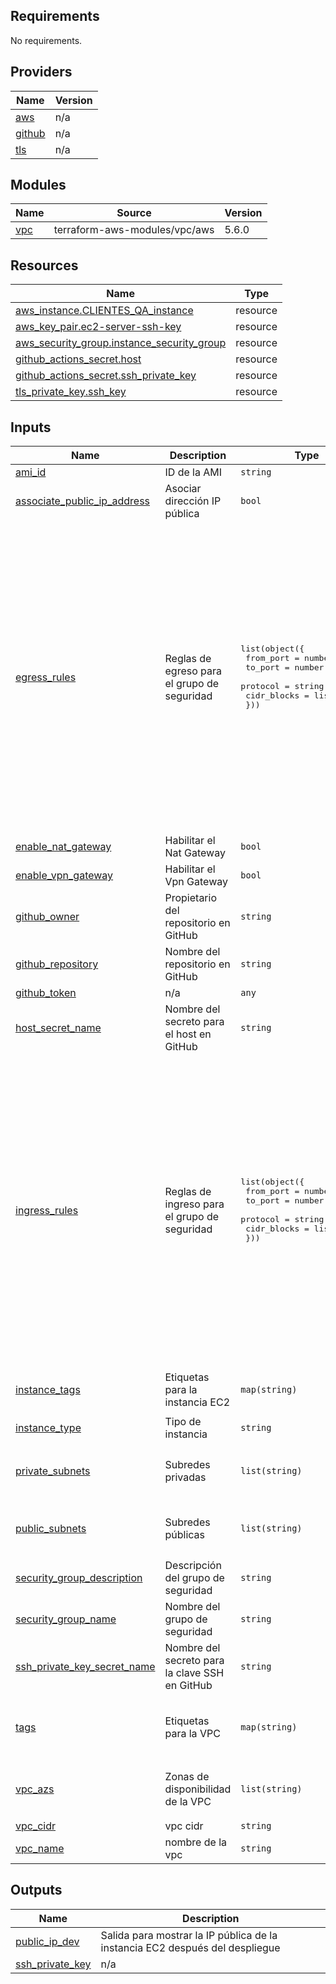 <!-- BEGIN_TF_DOCS -->
## Requirements

No requirements.

## Providers

| Name | Version |
|------|---------|
| <a name="provider_aws"></a> [aws](#provider\_aws) | n/a |
| <a name="provider_github"></a> [github](#provider\_github) | n/a |
| <a name="provider_tls"></a> [tls](#provider\_tls) | n/a |

## Modules

| Name | Source | Version |
|------|--------|---------|
| <a name="module_vpc"></a> [vpc](#module\_vpc) | terraform-aws-modules/vpc/aws | 5.6.0 |

## Resources

| Name | Type |
|------|------|
| [aws_instance.CLIENTES_QA_instance](https://registry.terraform.io/providers/hashicorp/aws/latest/docs/resources/instance) | resource |
| [aws_key_pair.ec2-server-ssh-key](https://registry.terraform.io/providers/hashicorp/aws/latest/docs/resources/key_pair) | resource |
| [aws_security_group.instance_security_group](https://registry.terraform.io/providers/hashicorp/aws/latest/docs/resources/security_group) | resource |
| [github_actions_secret.host](https://registry.terraform.io/providers/integrations/github/latest/docs/resources/actions_secret) | resource |
| [github_actions_secret.ssh_private_key](https://registry.terraform.io/providers/integrations/github/latest/docs/resources/actions_secret) | resource |
| [tls_private_key.ssh_key](https://registry.terraform.io/providers/hashicorp/tls/latest/docs/resources/private_key) | resource |

## Inputs

| Name | Description | Type | Default | Required |
|------|-------------|------|---------|:--------:|
| <a name="input_ami_id"></a> [ami\_id](#input\_ami\_id) | ID de la AMI | `string` | `"ami-0c101f26f147fa7fd"` | no |
| <a name="input_associate_public_ip_address"></a> [associate\_public\_ip\_address](#input\_associate\_public\_ip\_address) | Asociar dirección IP pública | `bool` | `true` | no |
| <a name="input_egress_rules"></a> [egress\_rules](#input\_egress\_rules) | Reglas de egreso para el grupo de seguridad | <pre>list(object({<br>    from_port   = number<br>    to_port     = number<br>    protocol    = string<br>    cidr_blocks = list(string)<br>  }))</pre> | <pre>[<br>  {<br>    "cidr_blocks": [<br>      "0.0.0.0/0"<br>    ],<br>    "from_port": 22,<br>    "protocol": "tcp",<br>    "to_port": 22<br>  },<br>  {<br>    "cidr_blocks": [<br>      "0.0.0.0/0"<br>    ],<br>    "from_port": 443,<br>    "protocol": "tcp",<br>    "to_port": 443<br>  },<br>  {<br>    "cidr_blocks": [<br>      "0.0.0.0/0"<br>    ],<br>    "from_port": 3000,<br>    "protocol": "tcp",<br>    "to_port": 3000<br>  }<br>]</pre> | no |
| <a name="input_enable_nat_gateway"></a> [enable\_nat\_gateway](#input\_enable\_nat\_gateway) | Habilitar el Nat Gateway | `bool` | `true` | no |
| <a name="input_enable_vpn_gateway"></a> [enable\_vpn\_gateway](#input\_enable\_vpn\_gateway) | Habilitar el Vpn Gateway | `bool` | `true` | no |
| <a name="input_github_owner"></a> [github\_owner](#input\_github\_owner) | Propietario del repositorio en GitHub | `string` | `"alkemyTech"` | no |
| <a name="input_github_repository"></a> [github\_repository](#input\_github\_repository) | Nombre del repositorio en GitHub | `string` | `"UMSA-DevOps-T4"` | no |
| <a name="input_github_token"></a> [github\_token](#input\_github\_token) | n/a | `any` | n/a | yes |
| <a name="input_host_secret_name"></a> [host\_secret\_name](#input\_host\_secret\_name) | Nombre del secreto para el host en GitHub | `string` | `"HOST_CLIENTES_QA"` | no |
| <a name="input_ingress_rules"></a> [ingress\_rules](#input\_ingress\_rules) | Reglas de ingreso para el grupo de seguridad | <pre>list(object({<br>    from_port   = number<br>    to_port     = number<br>    protocol    = string<br>    cidr_blocks = list(string)<br>  }))</pre> | <pre>[<br>  {<br>    "cidr_blocks": [<br>      "0.0.0.0/0"<br>    ],<br>    "from_port": 22,<br>    "protocol": "tcp",<br>    "to_port": 22<br>  },<br>  {<br>    "cidr_blocks": [<br>      "0.0.0.0/0"<br>    ],<br>    "from_port": 443,<br>    "protocol": "tcp",<br>    "to_port": 443<br>  },<br>  {<br>    "cidr_blocks": [<br>      "0.0.0.0/0"<br>    ],<br>    "from_port": 3000,<br>    "protocol": "tcp",<br>    "to_port": 3000<br>  }<br>]</pre> | no |
| <a name="input_instance_tags"></a> [instance\_tags](#input\_instance\_tags) | Etiquetas para la instancia EC2 | `map(string)` | <pre>{<br>  "Name": "ORG-CLIENTES-QA"<br>}</pre> | no |
| <a name="input_instance_type"></a> [instance\_type](#input\_instance\_type) | Tipo de instancia | `string` | `"t2.micro"` | no |
| <a name="input_private_subnets"></a> [private\_subnets](#input\_private\_subnets) | Subredes privadas | `list(string)` | <pre>[<br>  "10.0.1.0/24",<br>  "10.0.2.0/24"<br>]</pre> | no |
| <a name="input_public_subnets"></a> [public\_subnets](#input\_public\_subnets) | Subredes públicas | `list(string)` | <pre>[<br>  "10.0.101.0/24",<br>  "10.0.102.0/24"<br>]</pre> | no |
| <a name="input_security_group_description"></a> [security\_group\_description](#input\_security\_group\_description) | Descripción del grupo de seguridad | `string` | `"Security group for EC2 instance"` | no |
| <a name="input_security_group_name"></a> [security\_group\_name](#input\_security\_group\_name) | Nombre del grupo de seguridad | `string` | `"instance_security_group"` | no |
| <a name="input_ssh_private_key_secret_name"></a> [ssh\_private\_key\_secret\_name](#input\_ssh\_private\_key\_secret\_name) | Nombre del secreto para la clave SSH en GitHub | `string` | `"SSH_PRIVATE_KEY_CLIENTES_QA"` | no |
| <a name="input_tags"></a> [tags](#input\_tags) | Etiquetas para la VPC | `map(string)` | <pre>{<br>  "Environment": "dev",<br>  "Terraform": "true"<br>}</pre> | no |
| <a name="input_vpc_azs"></a> [vpc\_azs](#input\_vpc\_azs) | Zonas de disponibilidad de la VPC | `list(string)` | <pre>[<br>  "us-east-1b",<br>  "us-east-1c"<br>]</pre> | no |
| <a name="input_vpc_cidr"></a> [vpc\_cidr](#input\_vpc\_cidr) | vpc cidr | `string` | `"10.0.0.0/16"` | no |
| <a name="input_vpc_name"></a> [vpc\_name](#input\_vpc\_name) | nombre de la vpc | `string` | `"VPC-IAC-CLIENTES_QA"` | no |

## Outputs

| Name | Description |
|------|-------------|
| <a name="output_public_ip_dev"></a> [public\_ip\_dev](#output\_public\_ip\_dev) | Salida para mostrar la IP pública de la instancia EC2 después del despliegue |
| <a name="output_ssh_private_key"></a> [ssh\_private\_key](#output\_ssh\_private\_key) | n/a |
<!-- END_TF_DOCS -->